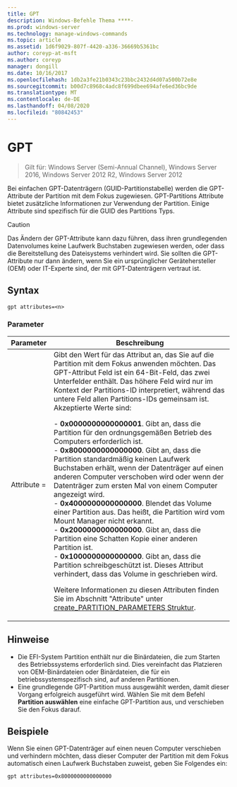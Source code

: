 ```yaml
---
title: GPT
description: Windows-Befehle Thema ****-
ms.prod: windows-server
ms.technology: manage-windows-commands
ms.topic: article
ms.assetid: 1d6f9029-807f-4420-a336-36669b5361bc
author: coreyp-at-msft
ms.author: coreyp
manager: dongill
ms.date: 10/16/2017
ms.openlocfilehash: 1db2a3fe21b0343c23bbc2432d4d07a500b72e8e
ms.sourcegitcommit: b00d7c8968c4adc8f699dbee694afe6ed36bc9de
ms.translationtype: MT
ms.contentlocale: de-DE
ms.lasthandoff: 04/08/2020
ms.locfileid: "80842453"
---
```

# <a name="gpt"></a>GPT

>Gilt für: Windows Server (Semi-Annual Channel), Windows Server 2016, Windows Server 2012 R2, Windows Server 2012

Bei einfachen GPT-Datenträgern (GUID-Partitionstabelle) werden die GPT-Attribute der Partition mit dem Fokus zugewiesen.  GPT-Partitions Attribute bietet zusätzliche Informationen zur Verwendung der Partition. Einige Attribute sind spezifisch für die GUID des Partitions Typs.

> [!CAUTION]
> Das Ändern der GPT-Attribute kann dazu führen, dass ihren grundlegenden Datenvolumes keine Laufwerk Buchstaben zugewiesen werden, oder dass die Bereitstellung des Dateisystems verhindert wird. Sie sollten die GPT-Attribute nur dann ändern, wenn Sie ein ursprünglicher Gerätehersteller (OEM) oder IT-Experte sind, der mit GPT-Datenträgern vertraut ist.

## <a name="syntax"></a>Syntax

```
gpt attributes=<n>
```

### <a name="parameters"></a>Parameter

|   Parameter    |                                                                                                                                                                                                                                                                                                                                                                                                                                                                                                                                                                                                                               Beschreibung                                                                                                                                                                                                                                                                                                                                                                                                                                                                                                                                                                                                                                |
|----------------|--------------------------------------------------------------------------------------------------------------------------------------------------------------------------------------------------------------------------------------------------------------------------------------------------------------------------------------------------------------------------------------------------------------------------------------------------------------------------------------------------------------------------------------------------------------------------------------------------------------------------------------------------------------------------------------------------------------------------------------------------------------------------------------------------------------------------------------------------------------------------------------------------------------------------------------------------------------------------------------------------------------------------------------------------------------------------------------------------------------------------------------------------------------------------------------------------------------------------------------------------------------------------|
| Attribute =<n> | Gibt den Wert für das Attribut an, das Sie auf die Partition mit dem Fokus anwenden möchten. Das GPT-Attribut Feld ist ein 64-Bit-Feld, das zwei Unterfelder enthält. Das höhere Feld wird nur im Kontext der Partitions-ID interpretiert, während das untere Feld allen Partitions-IDs gemeinsam ist. Akzeptierte Werte sind:<p>-   **0x0000000000000001**. Gibt an, dass die Partition für den ordnungsgemäßen Betrieb des Computers erforderlich ist.<br />-   **0x8000000000000000**. Gibt an, dass die Partition standardmäßig keinen Laufwerk Buchstaben erhält, wenn der Datenträger auf einen anderen Computer verschoben wird oder wenn der Datenträger zum ersten Mal von einem Computer angezeigt wird.<br />-   **0x4000000000000000**. Blendet das Volume einer Partition aus. Das heißt, die Partition wird vom Mount Manager nicht erkannt.<br />-   **0x2000000000000000**. Gibt an, dass die Partition eine Schatten Kopie einer anderen Partition ist.<br />-   **0x1000000000000000**. Gibt an, dass die Partition schreibgeschützt ist. Dieses Attribut verhindert, dass das Volume in geschrieben wird.<p>Weitere Informationen zu diesen Attributen finden Sie im Abschnitt "Attribute" unter [create_PARTITION_PARAMETERS Struktur](https://go.microsoft.com/fwlink/?LinkId=203812). |

## <a name="remarks"></a>Hinweise

- Die EFI-System Partition enthält nur die Binärdateien, die zum Starten des Betriebssystems erforderlich sind. Dies vereinfacht das Platzieren von OEM-Binärdateien oder Binärdateien, die für ein betriebssystemspezifisch sind, auf anderen Partitionen.
- Eine grundlegende GPT-Partition muss ausgewählt werden, damit dieser Vorgang erfolgreich ausgeführt wird. Wählen Sie mit dem Befehl **Partition auswählen** eine einfache GPT-Partition aus, und verschieben Sie den Fokus darauf.

## <a name="examples"></a><a name=BKMK_examples></a>Beispiele

  Wenn Sie einen GPT-Datenträger auf einen neuen Computer verschieben und verhindern möchten, dass dieser Computer der Partition mit dem Fokus automatisch einen Laufwerk Buchstaben zuweist, geben Sie Folgendes ein:
  ```
  gpt attributes=0x8000000000000000
  ```

